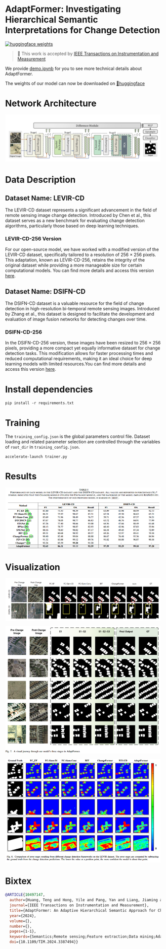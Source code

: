 # AdaptFormer: Investigating Hierarchical Semantic Interpretations for Change Detection

[![huggingface weights](https://img.shields.io/badge/%F0%9F%A4%97%20Weights-deepang/adaptformer-yellow)](https://huggingface.co/deepang/adaptformer-LEVIR-CD)&nbsp;


> 🎉 This work is accepted by [IEEE Transactions on Instrumentation and Measurement](https://ieeexplore.ieee.org/document/10497147)

We provide [demo.ipynb](./demo.ipynb) for you to see more technical details about AdaptFormer.

The weights of our model can now be downloaded on [🤗huggingface](https://huggingface.co/deepang/adaptformer-LEVIR-CD)

# Network Architecture

![Overview](./figures/Overview.png)


# Data Description

## Dataset Name: LEVIR-CD

The LEVIR-CD dataset represents a significant advancement in the field of remote sensing image change detection. Introduced by Chen et al., this dataset serves as a new benchmark for evaluating change detection algorithms, particularly those based on deep learning techniques.


### LEVIR-CD-256 Version

For our open-source model, we have worked with a modified version of the LEVIR-CD dataset, specifically tailored to a resolution of 256 × 256 pixels. This adaptation, known as LEVIR-CD-256, retains the integrity of the original dataset while providing a more manageable size for certain computational models. You can find more details and access this version [here](https://www.dropbox.com/s/18fb5jo0npu5evm/LEVIR-CD256.zip).

## Dataset Name: DSIFN-CD

The DSIFN-CD dataset is a valuable resource for the field of change detection in high-resolution bi-temporal remote sensing images. Introduced by Zhang et al., this dataset is designed to facilitate the development and evaluation of image fusion networks for detecting changes over time.

### DSIFN-CD-256

In the DSIFN-CD-256 version, these images have been resized to 256 × 256 pixels, providing a more compact yet equally informative dataset for change detection tasks. This modification allows for faster processing times and reduced computational requirements, making it an ideal choice for deep learning models with limited resources.You can find more details and access this version [here](https://www.dropbox.com/s/18fb5jo0npu5evm/LEVIR-CD256.zip).


# Install dependencies

```
pip install -r requirements.txt
```

# Training

The ```training_config.json``` is the global parameters control file. Dataset loading and related parameter selection are controlled through the variables of ```root_dir``` in ```training_config.json```.

```shell
accelerate-launch trainer.py
```


# Results
![Talbe1](./figures/table.png)

# Visualization
![Compare](./figures/result.png)

![Process](./figures/process.png)

![Error Map](./figures/error_map.png)




# Bixtex
```bib
@ARTICLE{10497147,
  author={Huang, Teng and Hong, Yile and Pang, Yan and Liang, Jiaming and Hong, Jie and Huang, Lin and Zhang, Yuan and Jia, Yan and Savi, Patrizia},
  journal={IEEE Transactions on Instrumentation and Measurement}, 
  title={AdaptFormer: An Adaptive Hierarchical Semantic Approach for Change Detection on Remote Sensing Images}, 
  year={2024},
  volume={},
  number={},
  pages={1-1},
  keywords={Semantics;Remote sensing;Feature extraction;Data mining;Adaptation models;Transformers;Task analysis;Change Detection;Hierarchical Representation Learning;Remote Sensing;Representation Fusion;Deep Learning},
  doi={10.1109/TIM.2024.3387494}}
```
